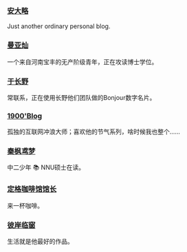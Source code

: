 ### [安大略](http://www.anandalue.com/)

Just another ordinary personal blog.

### [曼亚灿](https://manyacan.com/)

一个来自河南宝丰的无产阶级青年，正在攻读博士学位。

### [于长野](https://rabithua.club/)

常联系，正在使用长野他们团队做的Bonjour数字名片。

### [1900'Blog](http://1900.live/)

孤独的互联网冲浪大师；喜欢他的节气系列，啥时候我也整个……

### [秦枫鸢梦](https://blog.zwying.com/)

中二少年 📚 NNU硕士在读。

### [定格咖啡馆馆长](https://kaix.in/)

来一杯咖啡。

### [彼岸临窗](https://oneblog.net/)

生活就是他最好的作品。
